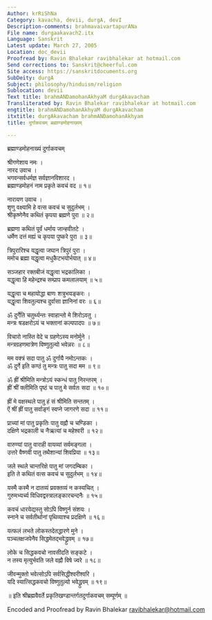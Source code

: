 ```yaml
---
Author: krRiShNa
Category: kavacha, devii, durgA, devI
Description-comments: brahmavaivartapurANa
File name: durgaakavach2.itx
Language: Sanskrit
Latest update: March 27, 2005
Location: doc_devii
Proofread by: Ravin Bhalekar ravibhalekar at hotmail.com
Send corrections to: Sanskrit@cheerful.com
Site access: https://sanskritdocuments.org
SubDeity: durgA
Subject: philosophy/hinduism/religion
Sublocation: devii
Text title: brahmANDamohanAkhyaM durgAkavacham
Transliterated by: Ravin Bhalekar ravibhalekar at hotmail.com
engtitle: brahmANDamohanAkhyaM durgAkavacham
itxtitle: durgAkavacham brahmANDamohanAkhyam
title: दुर्गाकवचम् ब्रह्माण्डमोहनाख्यम्

---
```

  
 ब्रह्माण्डमोहनाख्यं दुर्गाकवचम्   
  
श्रीगणेशाय नमः ।  
नारद उवाच ।  
भगवन्सर्वधर्मज्ञ सर्वज्ञानविशारद ।  
ब्रह्माण्डमोहनं नाम प्रकृते कवचं वद ॥ १॥  
  
नारायण उवाच ।  
शृणु वक्ष्यामि हे वत्स कवचं च सुदुर्लभम् ।  
श्रीकृष्णेनैव कथितं कृपया ब्रह्मणे पुरा ॥ २॥  
  
ब्रह्मणा कथितं पूर्वं धर्माय जान्हवीतटे ।  
धर्मेण दत्तं मह्यं च कृपया पुष्करे पुरा ॥ ३॥  
  
त्रिपुरारिश्च यद्धृत्वा जघान त्रिपुरं पुरा ।  
ममोच ब्रह्मा यद्धृत्वा मधुकैटभयोर्भयात् ॥ ४॥  
  
सञ्जहार रक्तबीजं यद्धृत्वा भद्रकालिका ।  
यद्धृत्वा हि महेन्द्रश्च सम्प्राप कमलालयाम् ॥ ५॥  
  
यद्धृत्वा  च महायोद्धा बाणः शत्रुभयङ्करः ।  
यद्धृत्वा शिवतुल्यश्च दुर्वासा ज्ञानिनां वरः ॥ ६॥  
  
ॐ दुर्गेति चतुर्थ्यन्तः स्वाहान्तो मे शिरोऽवतु ।  
मन्त्रः षडक्षरोऽयं च भक्तानां कल्पपादपः ॥ ७॥  
  
विचारो नास्ति वेदे च ग्रहणेऽस्य मनोर्मुने ।  
मन्त्रग्रहणमात्रेण विष्णुतुल्यो भवेन्नरः ॥ ८॥  
  
मम वक्त्रं सदा पातु ॐ दुर्गायै नमोऽन्तकः ।  
ॐ दुर्गे इति कण्ठं तु मन्त्रः पातु सदा मम ॥ ९॥  
  
ॐ ह्रीं श्रीमिति मन्त्रोऽयं स्कन्धं पातु निरन्तरम् ।  
ह्रीं श्रीं क्लीमिति पृष्ठं च पातु मे सर्वतः सदा ॥ १०॥  
  
ह्रीं मे वक्षस्थले पातु हं सं श्रीमिति सन्ततम् ।  
ऐं श्रीं ह्रीं पातु सर्वाङ्गं स्वप्ने जागरणे सदा ॥ ११॥  
  
प्राच्यां मां पातु प्रकृतिः पातु वह्नौ च चण्डिका ।  
दक्षिणे भद्रकाली च नैऋत्यां च महेश्वरी ॥ १२॥  
  
वारुण्यां पातु वाराही वायव्यां सर्वमङ्गला ।  
उत्तरे वैष्णवी पातु तथैशान्यां शिवप्रिया ॥ १३॥  
  
जले स्थले चान्तरिक्षे पातु मां जगदम्बिका ।  
इति ते कथितं वत्स कवचं च सुदुर्लभम् ॥ १४॥  
  
यस्मै कस्मै न दातव्यं प्रवक्तव्यं न कस्यचित् ।  
गुरुमभ्यर्च्य विधिवद्वस्त्रालङ्कारचन्दनैः ॥ १५॥  
  
कवचं धारयेद्यस्तु सोऽपि विष्णुर्न संशयः ।  
स्नाने च सर्वतीर्थानां पृथिव्याश्च प्रदक्षिणे ॥ १६॥  
  
यत्फलं लभते लोकस्तदेतद्धारणे मुने ।  
पञ्चलक्षजपेनैव सिद्धमेतद्भवेद्ध्रुवम् ॥ १७॥  
  
लोके च सिद्धकवचो नावसीदति सङ्कटे ।  
न तस्य मृत्युर्भवति जले वह्नौ विषे ज्वरे ॥ १८॥  
  
जीवन्मुक्तो भवेत्सोऽपि सर्वसिद्धीश्वरीश्वरि ।  
यदि स्यात्सिद्धकवचो विष्णुतुल्यो भवेद्ध्रुवम् ॥ १९॥  
  
॥ इति श्रीब्रह्मवैवर्ते प्रकृतिखण्डान्तर्गतदुर्गाकवचम् सम्पूर्णम् ॥  
  
  
Encoded and Proofread by Ravin Bhalekar ravibhalekar@hotmail.com  
